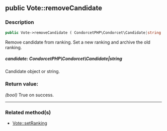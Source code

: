 ## public Vote::removeCandidate

### Description    

```php
public Vote->removeCandidate ( CondorcetPHP\Condorcet\Candidate|string candidate ): bool
```

Remove candidate from ranking. Set a new ranking and archive the old ranking.
    

##### **candidate:** *CondorcetPHP\Condorcet\Candidate|string*   
Candidate object or string.    


### Return value:   

*(bool)* True on success.


---------------------------------------

### Related method(s)      

* [Vote::setRanking](../Vote%20Class/public%20Vote--setRanking.md)    
